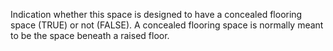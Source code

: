 ﻿Indication whether this space is designed to have a concealed flooring space (TRUE) or not (FALSE). A concealed flooring space is normally meant to be the space beneath a raised floor.
